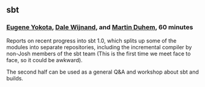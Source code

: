 ## sbt

### [Eugene Yokota](https://twitter.com/eed3si9n), [Dale Wijnand](https://twitter.com/dwijnand), and [Martin Duhem](https://github.com/Duhemm), 60 minutes

Reports on recent progress into sbt 1.0, which splits up some of the modules
into separate repositories, including the incremental compiler by non-Josh
members of the sbt team (This is the first time we meet face to face, so it
could be awkward).

The second half can be used as a general Q&A and workshop about sbt and builds.

